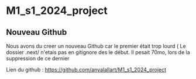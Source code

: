 # M1_s1_2024_project

## Nouveau Github 
Nous avons du creer un nouveau Github car le premier était trop lourd ( Le dossier .next/ n'etais pas en gitignore des le début. Il pesait 70mo, lors de la suppression de ce dernier 

Lien du github : https://github.com/anyalallart/M1_s1_2024_project
